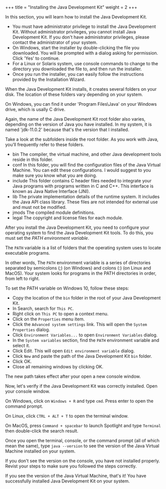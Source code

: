 +++
title = "Installing the Java Development Kit"
weight = 2
+++

In this section, you will learn how to install the Java Development Kit.

 * You must have administrator privilege to install the Java Development Kit.
   Without administrator privileges, you cannot install Java Development Kit.
   If you don't have administrator privileges, please contact the administrator
   of your system.
 * On Windows, start the installer by double-clicking the file you downloaded.
   You will be prompted with a dialog asking for permission. Click 'Yes' to continue.
 * For a Linux or Solaris system, use console commands to change to the
   directory you downloaded the file to, and then run the installer.
 * Once you run the installer, you can easily follow the instructions provided
   by the Installation Wizard.

When the Java Development Kit installs, it creates several folders on your disk.
The location of these folders vary depending on your system.

On Windows, you can find it under 'Program Files\Java' on your Windows drive,
which is usally C drive.

Again, the name of the Java Development Kit root folder also varies, depending
on the version of Java you have installed. In my system, it is named 'jdk-11.0.2'
because that's the version that I installed.

Take a look at the subfolders inside the root folder. As you work with
Java, you’ll frequently refer to these folders.

 * bin
   The compiler, the virtual machine, and other Java development tools reside
   in this folder.
 * conf
   In this folder, you will find the configuration files of the Java Virtual Machine.
   You can edit these configurations. I would suggest to you make sure you know
   what you are doing.
 * include
   This folder contains C header files needed to integrate your Java programs
   with programs written in C and C++. This interface is known as Java Native Interface (JNI).
 * lib
   The private implementation details of the runtime system. It includes the
   Java API class library. These files are not intended for external use
   and must not be modified.
 * jmods
   The compiled module definitions.
 * legal
   The copyright and license files for each module.

After you install the Java Development Kit, you need to configure your operating system to find the Java Development Kit tools. To do this, you must set the
*PATH environment variable*.

The `PATH` variable is a list of folders that the operating system uses to
locate executable programs.

In other words, The `PATH` environment variable is a series of directories
separated by semicolons (;)  (on Windows) and colons (:) (on Linux and MacOS).
Your system looks for programs in the PATH directories in order, from left to right.

To set the PATH variable on Windows 10, follow these steps:
 * Copy the location of the `bin` folder in the root of your Java Development Kit.
 * In Search, search for `This PC`.
 * Right click on `This PC` to open a context menu.
 * Click on the `Properties` menu item.
 * Click the `Advanced system settings` link. This will open the `System Properties` 
   dialog.
 * Click `Environment Variables...` to open `Environment Variables` dialog.
 * In the `System variables` section, find the `PATH` environment variable and select it.
 * Click Edit. This will open `Edit environment variable` dialog.
 * Click `New` and paste the path of the Java Development Kit `bin` folder.
 * Click OK.
 * Close all remaining windows by clicking OK.

The new path takes effect after your open a new console window.

Now, let's verify if the Java Development Kit was correctly installed.
Open your console window.

On Windows, click on `Windows + R` and type `cmd`. Press enter to open the command prompt.

On Linux, click `CTRL + ALT + T` to open the terminal window.

On MacOS, press `Command + spacebar` to launch Spotlight and type `Terminal` then double-click the search result.

Once you open the terminal, console, or the command prompt (all of which mean the same), type `java --version` to see the version of the Java Virtual Machine installed
on your system.

If you don't see the version on the console, you have not installed  properly. Revist your steps to make sure you followed the steps correctly.

If you see the version of the Java Virtual Machine, that's it! You have successfully
installed Java Development Kit on your system.